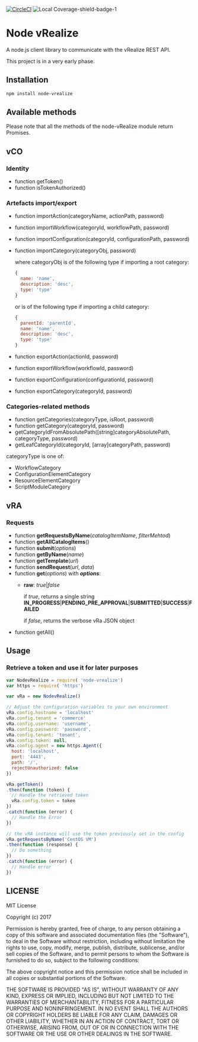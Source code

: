[![CircleCI](https://circleci.com/gh/Hiyafoo/node-vrealize.svg?style=shield)](https://circleci.com/gh/Hiyafoo/node-vrealize) ![Local Coverage-shield-badge-1](https://img.shields.io/badge/Local%20Coverage-100%25-brightgreen.svg)

# Node vRealize

A node.js client library to communicate with the vRealize REST API.

This project is in a very early phase.

## Installation

```bash
npm install node-vrealize
```

## Available methods

Please note that all the methods of the node-vRealize module return Promises.

## vCO

### Identity

* function getToken()
* function isTokenAuthorized()

### Artefacts import/export

* function importAction(categoryName, actionPath, password)
* function importWorkflow(categoryId, workflowPath, password)
* function importConfiguration(categoryId, configurationPath, password)
* function importCategory(categoryObj, password)
  
  where categoryObj is of the following type if importing a root category:
  ```JavaScript
  {
    name: 'name',
    description: 'desc',
    type: 'type'
  }
  ```
  or is of the following type if importing a child category:
  ```JavaScript
  {
    parentId: 'parentId',
    name: 'name',
    description: 'desc',
    type: 'type'
  }
  ```

* function exportAction(actionId, password)
* function exportWorkflow(workflowId, password)
* function exportConfiguration(configurationId, password)
* function exportCategory(categoryId, password)

### Categories-related methods

* function getCategories(categoryType, isRoot, password)
* function getCategory(categoryId, password)
* getCategoryIdFromAbsolutePath([string]categoryAbsolutePath, categoryType, password)
* getLeafCategoryId(categoryId, [array]categoryPath, password)

categoryType is one of:

* WorkflowCategory 
* ConfigurationElementCategory
* ResourceElementCategory
* ScriptModuleCategory

## vRA

### Requests

* function **getRequestsByName**(*catalogItemName*, *filterMehtod*)
* function **getAllCatalogItems**()
* function **submit**(*options*)
* function **getByName**(*name*)
* function **getTemplate**(*url*)
* function **sendRequest**(*url*, *data*)
* function **get**(*options*) with ***options***:
  * **raw**: *true*|*false*

    if *true*, returns a single string **IN_PROGRESS**|**PENDING_PRE_APPROVAL**|**SUBMITTED**|**SUCCESS**|**FAILED**
    
    if *false*, returns the verbose vRa JSON object
* function getAll()

## Usage

### Retrieve a token and use it for later purposes

```JavaScript
var NodevRealize = require( 'node-vrealize')
var https = require( 'https')

var vRa = new NodevRealize()

// Adjust the configuration variables to your own environment
vRa.config.hostname = 'localhost'
vRa.config.tenant = 'commerce'
vRa.config.username: 'username',
vRa.config.password: 'password',
vRa.config.tenant: 'tenant',
vRa.config.token: null,
vRa.config.agent = new https.Agent({
  host: 'localhost',
  port: '4443',
  path: '/',
  rejectUnauthorized: false
})

vRa.getToken()
.then(function (token) {
  // Handle the retrieved token
  vRa.config.token = token
})
.catch(function (error) {
  // Handle the Error
})

// the vRA instance will use the token previously set in the config
vRa.getRequestsByName('CentOS VM')
.then(function (response) {
  // Do something
})
.catch(function (error) {
  // Handle error
})
```

## LICENSE

MIT License

Copyright (c) 2017

Permission is hereby granted, free of charge, to any person obtaining a copy of this software and associated documentation files (the "Software"), to deal in the Software without restriction, including without limitation the rights to use, copy, modify, merge, publish, distribute, sublicense, and/or sell copies of the Software, and to permit persons to whom the Software is furnished to do so, subject to the following conditions:

The above copyright notice and this permission notice shall be included in all copies or substantial portions of the Software.

THE SOFTWARE IS PROVIDED "AS IS", WITHOUT WARRANTY OF ANY KIND, EXPRESS OR IMPLIED, INCLUDING BUT NOT LIMITED TO THE WARRANTIES OF MERCHANTABILITY, FITNESS FOR A PARTICULAR PURPOSE AND NONINFRINGEMENT. IN NO EVENT SHALL THE AUTHORS OR COPYRIGHT HOLDERS BE LIABLE FOR ANY CLAIM, DAMAGES OR OTHER LIABILITY, WHETHER IN AN ACTION OF CONTRACT, TORT OR OTHERWISE, ARISING FROM, OUT OF OR IN CONNECTION WITH THE SOFTWARE OR THE USE OR OTHER DEALINGS IN THE SOFTWARE.
